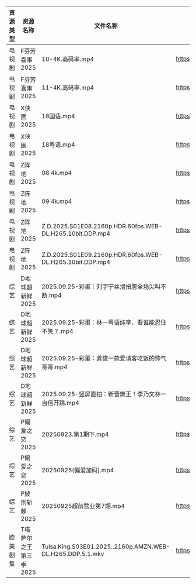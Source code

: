 | 资源类型 | 资源名称          | 文件名称                                                       | 分享链接                                | 更新时间                |
| ---- | ------------- | ---------------------------------------------------------- | ----------------------------------- | ------------------- |
| 电视剧  | F芬芳喜事2025     | 10-4K.高码率.mp4                                              | https://pan.quark.cn/s/efd7bba67b01 | 2025-09-25 16:14:44 |
| 电视剧  | F芬芳喜事2025     | 11-4K.高码率.mp4                                              | https://pan.quark.cn/s/efd7bba67b01 | 2025-09-25 16:14:40 |
| 电视剧  | X侠医2025       | 18国语.mp4                                                   | https://pan.quark.cn/s/9e02baaca836 | 2025-09-25 01:22:39 |
| 电视剧  | X侠医2025       | 18粤语.mp4                                                   | https://pan.quark.cn/s/9e02baaca836 | 2025-09-25 01:22:42 |
| 电视剧  | Z阵地2025       | 08 4k.mp4                                                  | https://pan.quark.cn/s/c9389bcb27a4 | 2025-09-25 01:24:52 |
| 电视剧  | Z阵地2025       | 09 4k.mp4                                                  | https://pan.quark.cn/s/c9389bcb27a4 | 2025-09-25 01:24:55 |
| 电视剧  | Z阵地2025       | Z.D.2025.S01E08.2160p.HDR.60fps.WEB-DL.H265.10bit.DDP.mp4  | https://pan.quark.cn/s/c9389bcb27a4 | 2025-09-25 01:25:00 |
| 电视剧  | Z阵地2025       | Z.D.2025.S01E09.2160p.HDR.60fps.WEB-DL.H265.10bit.DDP.mp4  | https://pan.quark.cn/s/c9389bcb27a4 | 2025-09-25 01:24:57 |
| 综艺   | D地球超新鲜2025    | 2025.09.25-彩蛋：刘宇宁丝滑扭胯全场尖叫不断.mp4                            | https://pan.quark.cn/s/6d9ff5b2efaa | 2025-09-25 16:25:53 |
| 综艺   | D地球超新鲜2025    | 2025.09.25-彩蛋：林一粤语纯享，看谁能忍住不笑？.mp4                          | https://pan.quark.cn/s/6d9ff5b2efaa | 2025-09-25 16:25:51 |
| 综艺   | D地球超新鲜2025    | 2025.09.25-彩蛋：龚俊一款爱请客吃饭的帅气哥哥.mp4                           | https://pan.quark.cn/s/6d9ff5b2efaa | 2025-09-25 16:25:48 |
| 综艺   | D地球超新鲜2025    | 2025.09.25-竖屏直拍：新晋舞王！李乃文林一自信开跳.mp4                         | https://pan.quark.cn/s/6d9ff5b2efaa | 2025-09-25 16:25:57 |
| 综艺   | P偏爱之恋2025     | 20250923.第1期下.mp4                                          | https://pan.quark.cn/s/2023e0def11e | 2025-09-25 16:28:23 |
| 综艺   | P偏爱之恋2025     | 20250925(偏爱加码).mp4                                         | https://pan.quark.cn/s/2023e0def11e | 2025-09-25 16:28:20 |
| 综艺   | P披荆斩棘2025     | 20250925超前营业第7期.mp4                                        | https://pan.quark.cn/s/9ae1eb01008d | 2025-09-25 16:28:39 |
| 欧美剧集 | T塔萨尔之王第三季2025 | Tulsa.King.S03E01.2025..2160p.AMZN.WEB-DL.H265.DDP.5.1.mkv | https://pan.quark.cn/s/cee11768a3f4 | 2025-09-25 16:21:13 |
